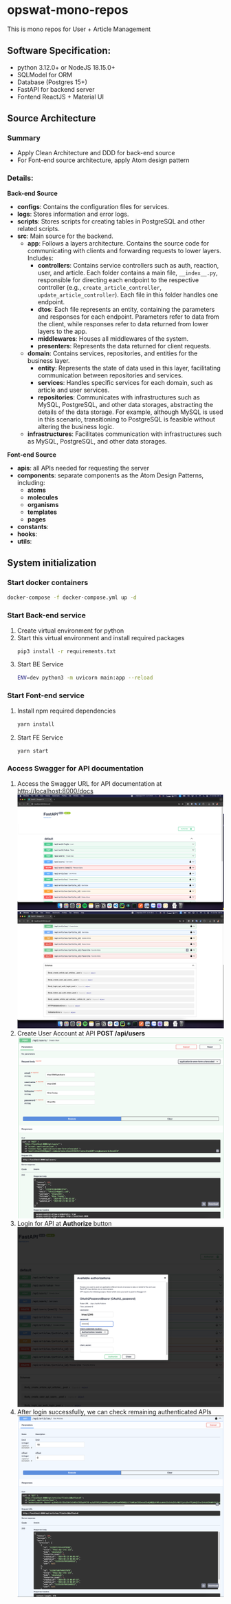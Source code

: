 # opswat-mono-repos

This is mono repos for User + Article Management

## Software Specification:

- python 3.12.0+ or NodeJS 18.15.0+
- SQLModel for ORM
- Database (Postgres 15+)
- FastAPI for backend server
- Fontend ReactJS + Material UI

## Source Architecture

### Summary

- Apply Clean Architecture and DDD for back-end source
- For Font-end source architecture, apply Atom design pattern

### Details:

**Back-end Source**

- **configs**: Contains the configuration files for services.
- **logs**: Stores information and error logs.
- **scripts**: Stores scripts for creating tables in PostgreSQL and other related scripts.
- **src**: Main source for the backend.
  - **app**: Follows a layers architecture. Contains the source code for communicating with clients and forwarding requests to lower layers. Includes:
    - **controllers**: Contains service controllers such as auth, reaction, user, and article. Each folder contains a main file, `__index__.py`, responsible for directing each endpoint to the respective controller (e.g., `create_article_controller`, `update_article_controller`). Each file in this folder handles one endpoint.
    - **dtos**: Each file represents an entity, containing the parameters and responses for each endpoint. Parameters refer to data from the client, while responses refer to data returned from lower layers to the app.
    - **middlewares**: Houses all middlewares of the system.
    - **presenters**: Represents the data returned for client requests.
  - **domain**: Contains services, repositories, and entities for the business layer.
    - **entity**: Represents the state of data used in this layer, facilitating communication between repositories and services.
    - **services**: Handles specific services for each domain, such as article and user services.
    - **repositories**: Communicates with infrastructures such as MySQL, PostgreSQL, and other data storages, abstracting the details of the data storage. For example, although MySQL is used in this scenario, transitioning to PostgreSQL is feasible without altering the business logic.
  - **infrastructures**: Facilitates communication with infrastructures such as MySQL, PostgreSQL, and other data storages.

**Font-end Source**

- **apis**: all APIs needed for requesting the server
- **components**: separate components as the Atom Design Patterns, including:
  - **atoms**
  - **molecules**
  - **organisms**
  - **templates**
  - **pages**
- **constants**:
- **hooks**:
- **utils**:

## System initialization

### Start docker containers

```bash
docker-compose -f docker-compose.yml up -d
```

### Start Back-end service

1. Create virtual environment for python
2. Start this virtual environment and install required packages
   ```bash
   pip3 install -r requirements.txt
   ```
3. Start BE Service
   ```bash
   ENV=dev python3 -m uvicorn main:app --reload
   ```

### Start Font-end service

1. Install npm required dependencies
   ```bash
   yarn install
   ```
1. Start FE Service
   ```bash
   yarn start
   ```

### Access Swagger for API documentation

1. Access the Swagger URL for API documentation at [http://localhost:8000/docs](http://localhost:8000/docs)
   ![Alt text](./assets/swagger/image1.png)
   ![Alt text](./assets/swagger/image2.png)
2. Create User Account at API **POST /api/users**
   ![Alt text](./assets/swagger/image3.png)
3. Login for API at **Authorize** button
   ![Alt text](./assets/swagger/image4.png)
4. After login successfully, we can check remaining authenticated APIs
   ![Alt text](./assets/swagger/image5.png)
